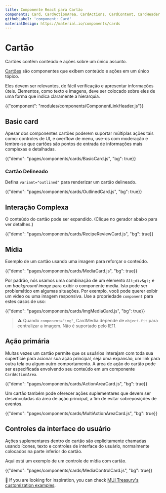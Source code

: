 ```yaml
---
title: Componente React para Cartão
components: Card, CardActionArea, CardActions, CardContent, CardHeader, CardMedia, Collapse, Paper
githubLabel: 'component: Card'
materialDesign: https://material.io/components/cards
---
```


# Cartão

<p class="description">Cartões contêm conteúdo e ações sobre um único assunto.</p>

[Cartões](https://material.io/design/components/cards.html) são componentes que exibem conteúdo e ações em um único tópico.

Eles devem ser relevantes, de fácil verificação e apresentar informações úteis. Elementos, como texto e imagens, deve ser colocado sobre eles de uma forma que indica claramente a hierarquia.

{{"component": "modules/components/ComponentLinkHeader.js"}}

## Basic card

Apesar dos componentes cartões poderem suportar múltiplas ações tais como: controles de UI, e overflow de menu, use-os com moderação e lembre-se que cartões são pontos de entrada de informações mais complexas e detalhadas.

{{"demo": "pages/components/cards/BasicCard.js", "bg": true}}

### Cartão Delineado

Defina `variant="outlined"` para renderizar um cartão delineado.

{{"demo": "pages/components/cards/OutlinedCard.js", "bg": true}}

## Interação Complexa

O conteúdo do cartão pode ser expandido. (Clique no gerador abaixo para ver detalhes.)

{{"demo": "pages/components/cards/RecipeReviewCard.js", "bg": true}}

## Mídia

Exemplo de um cartão usando uma imagem para reforçar o conteúdo.

{{"demo": "pages/components/cards/MediaCard.js", "bg": true}}

Por padrão, nós usamos uma combinação de um elemento `&lt;div&gt;` e um *background image* para exibir o componente media. Isto pode ser problemático em algumas situações. Por exemplo, você pode querer exibir um vídeo ou uma imagem responsiva. Use a propriedade `component` para estes casos de uso:

{{"demo": "pages/components/cards/ImgMediaCard.js", "bg": true}}

> ⚠️ Quando `component="img"`, CardMedia depende de `object-fit` para centralizar a imagem. Não é suportado pelo IE11.

## Ação primária

Muitas vezes um cartão permite que os usuários interajam com toda sua superfície para acionar sua ação principal, seja uma expansão, um link para outra tela ou algum outro comportamento. A área de ação do cartão pode ser especificada envolvendo seu conteúdo em um componente `CardActionArea`.

{{"demo": "pages/components/cards/ActionAreaCard.js", "bg": true}}

Um cartão também pode oferecer ações suplementares que devem ser desvinculadas da área de ação principal, a fim de evitar sobreposições de eventos.

{{"demo": "pages/components/cards/MultiActionAreaCard.js", "bg": true}}

## Controles da interface do usuário

Ações suplementares dentro do cartão são explicitamente chamadas usando ícones, texto e controles de interface do usuário, normalmente colocados na parte inferior do cartão.

Aqui está um exemplo de um controle de mídia com cartão.

{{"demo": "pages/components/cards/MediaControlCard.js", "bg": true}}

🎨 If you are looking for inspiration, you can check [MUI Treasury's customization examples](https://mui-treasury.com/components/card/).
